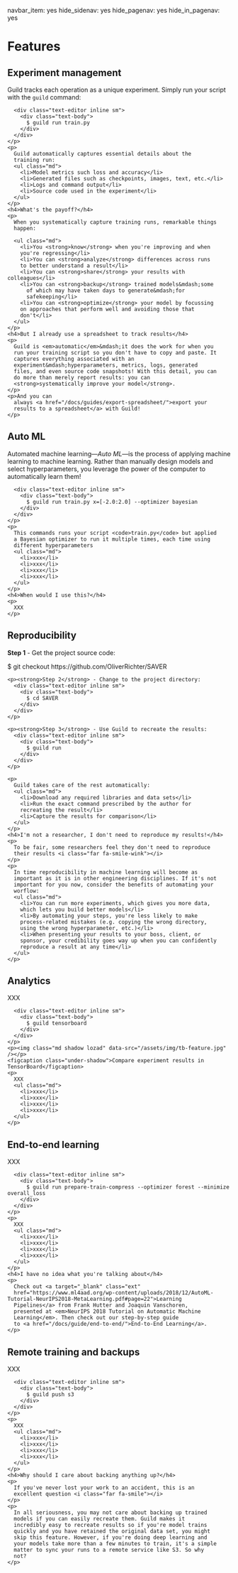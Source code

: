 navbar_item: yes
hide_sidenav: yes
hide_pagenav: yes
hide_in_pagenav: yes

# Features

## Experiment management

<div class="row feature-focus">
  <div class="col-md-2 col-sm-2 icon">
    <i class="far fa-box-check feature-icon"></i>
  </div>
  <div class="col-md-10 col-sm-10 detail">
    <p>
      Guild tracks each operation as a unique experiment. Simply run
      your script with the <code>guild</code> command:

      <div class="text-editor inline sm">
        <div class="text-body">
          $ guild run train.py
        </div>
      </div>
    </p>
    <p>
      Guild automatically captures essential details about the
      training run:
      <ul class="md">
        <li>Model metrics such loss and accuracy</li>
        <li>Generated files such as checkpoints, images, text, etc.</li>
        <li>Logs and command output</li>
        <li>Source code used in the experiment</li>
      </ul>
    </p>
    <h4>What's the payoff?</h4>
    <p>
      When you systematically capture training runs, remarkable things
      happen:

      <ul class="md">
        <li>You <strong>know</strong> when you're improving and when
        you're regressing</li>
        <li>You can <strong>analyze</strong> differences across runs
        to better understand a result</li>
        <li>You can <strong>share</strong> your results with colleagues</li>
        <li>You can <strong>backup</strong> trained models&mdash;some
          of which may have taken days to generate&mdash;for
          safekeeping</li>
        <li>You can <strong>optimize</strong> your model by focussing
        on approaches that perform well and avoiding those that
        don't</li>
      </ul>
    </p>
    <h4>But I already use a spreadsheet to track results</h4>
    <p>
      Guild is <em>automatic</em>&mdash;it does the work for when you
      run your training script so you don't have to copy and paste. It
      captures everything associated with an
      experiment&mdash;hyperparameters, metrics, logs, generated
      files, and even source code snapshots! With this detail, you can
      do more than merely report results: you can
      <strong>systematically improve your model</strong>.
    </p>
    <p>And you can
      always <a href="/docs/guides/export-spreadsheet/">export your
      results to a spreadsheet</a> with Guild!
    </p>
  </div>
</div>

## Auto ML

<div class="row feature-focus">
  <div class="col-md-2 col-sm-2 icon">
    <i class="far fa-bullseye-arrow feature-icon"></i>
  </div>
  <div class="col-md-10 col-sm-10 detail">
    <p>
      Automated machine learning&mdash;<em>Auto ML</em>&mdash;is the
      process of applying machine learning to machine learning. Rather
      than manually design models and select hyperparameters, you
      leverage the power of the computer to automatically learn them!

      <div class="text-editor inline sm">
        <div class="text-body">
          $ guild run train.py x=[-2.0:2.0] --optimizer bayesian
        </div>
      </div>
    </p>
    <p>
      This commands runs your script <code>train.py</code> but applied
      a Bayesian optimizer to run it multiple times, each time using
      different hyperparameters
      <ul class="md">
        <li>xxx</li>
        <li>xxx</li>
        <li>xxx</li>
        <li>xxx</li>
      </ul>
    </p>
    <h4>When would I use this?</h4>
    <p>
      XXX
    </p>
  </div>
</div>

## Reproducibility

<div class="row feature-focus">
  <div class="col-md-2 col-sm-2 icon">
    <i class="far fa-balance-scale feature-icon"></i>
  </div>
  <div class="col-md-10 col-sm-10 detail">
    <p>
    </p>
    <p><strong>Step 1</strong> - Get the project source code:
      <div class="text-editor inline sm">
        <div class="text-body">
          $ git checkout https://github.com/OliverRichter/SAVER
        </div>
      </div>
    </p>

    <p><strong>Step 2</strong> - Change to the project directory:
      <div class="text-editor inline sm">
        <div class="text-body">
          $ cd SAVER
        </div>
      </div>
    </p>

    <p><strong>Step 3</strong> - Use Guild to recreate the results:
      <div class="text-editor inline sm">
        <div class="text-body">
          $ guild run
        </div>
      </div>
    </p>

    <p>
      Guild takes care of the rest automatically:
      <ul class="md">
        <li>Download any required libraries and data sets</li>
        <li>Run the exact command prescribed by the author for
        recreating the result</li>
        <li>Capture the results for comparison</li>
      </ul>
    </p>
    <h4>I'm not a researcher, I don't need to reproduce my results!</h4>
    <p>
      To be fair, some researchers feel they don't need to reproduce
      their results <i class="far fa-smile-wink"></i>
    </p>
    <p>
      In time reproducibility in machine learning will become as
      important as it is in other engineering disciplines. If it's not
      important for you now, consider the benefits of automating your
      worflow:
      <ul class="md">
        <li>You can run more experiments, which gives you more data,
        which lets you build better models</li>
        <li>By automating your steps, you're less likely to make
        process-related mistakes (e.g. copying the wrong directory,
        using the wrong hyperparameter, etc.)</li>
        <li>When presenting your results to your boss, client, or
        sponsor, your credibility goes way up when you can confidently
        reproduce a result at any time</li>
      </ul>
    </p>
  </div>
</div>

## Analytics

<div class="row feature-focus">
  <div class="col-md-2 col-sm-2 icon">
    <i class="far fa-analytics feature-icon"></i>
  </div>
  <div class="col-md-10 col-sm-10 detail">
    <p>
      XXX

      <div class="text-editor inline sm">
        <div class="text-body">
          $ guild tensorboard
        </div>
      </div>
    </p>
    <p><img class="md shadow lozad" data-src="/assets/img/tb-feature.jpg" /></p>
    <figcaption class="under-shadow">Compare experiment results in TensorBoard</figcaption>
    <p>
      XXX
      <ul class="md">
        <li>xxx</li>
        <li>xxx</li>
        <li>xxx</li>
        <li>xxx</li>
      </ul>
    </p>
  </div>
</div>

## End-to-end learning

<div class="row feature-focus">
  <div class="col-md-2 col-sm-2 icon">
    <i class="far fa-route feature-icon"></i>
  </div>
  <div class="col-md-10 col-sm-10 detail">
    <p>
      XXX

      <div class="text-editor inline sm">
        <div class="text-body">
          $ guild run prepare-train-compress --optimizer forest --minimize overall_loss
        </div>
      </div>
    </p>
    <p>
      XXX
      <ul class="md">
        <li>xxx</li>
        <li>xxx</li>
        <li>xxx</li>
        <li>xxx</li>
      </ul>
    </p>
    <h4>I have no idea what you're talking about</h4>
    <p>
      Check out <a target="_blank" class="ext"
      href="https://www.ml4aad.org/wp-content/uploads/2018/12/AutoML-Tutorial-NeurIPS2018-MetaLearning.pdf#page=22">Learning
      Pipelines</a> from Frank Hutter and Joaquin Vanschoren,
      presented at <em>NeurIPS 2018 Tutorial on Automatic Machine
      Learning</em>. Then check out our step-by-step guide
      to <a href="/docs/guide/end-to-end/">End-to-End Learning</a>.
    </p>
  </div>
</div>

## Remote training and backups

<div class="row feature-focus">
  <div class="col-md-2 col-sm-2 icon">
    <i class="far fa-chart-network feature-icon"></i>
  </div>
  <div class="col-md-10 col-sm-10 detail">
    <p>
      XXX

      <div class="text-editor inline sm">
        <div class="text-body">
          $ guild push s3
        </div>
      </div>
    </p>
    <p>
      XXX
      <ul class="md">
        <li>xxx</li>
        <li>xxx</li>
        <li>xxx</li>
        <li>xxx</li>
      </ul>
    </p>
    <h4>Why should I care about backing anything up?</h4>
    <p>
      If you've never lost your work to an accident, this is an
      excellent question <i class="far fa-smile"></i>
    </p>
    <p>
      In all seriousness, you may not care about backing up trained
      models if you can easily recreate them. Guild makes it
      incredibly easy to recreate results so if you're model trains
      quickly and you have retained the original data set, you might
      skip this feature. However, if you're doing deep learning and
      your models take more than a few minutes to train, it's a simple
      matter to sync your runs to a remote service like S3. So why
      not?
    </p>
  </div>
</div>
